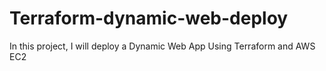 # Terraform-dynamic-web-deploy
In this project, I will deploy a Dynamic Web App Using Terraform and AWS EC2

